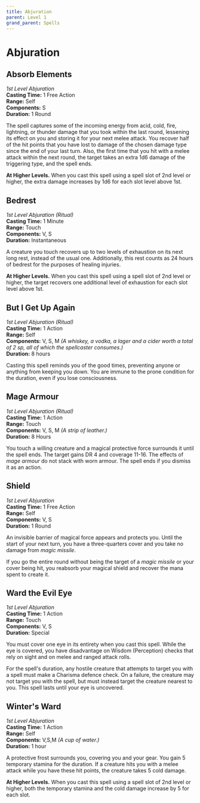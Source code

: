```yaml
---
title: Abjuration
parent: Level 1
grand_parent: Spells
---
```


# Abjuration

## Absorb Elements
*1st Level Abjuration*<br>
**Casting Time:** 1 Free Action<br>
**Range:** Self<br>
**Components:** S<br>
**Duration:** 1 Round

The spell captures some of the incoming energy from acid, cold, fire, lightning, or thunder damage that you took within the last round, lessening its effect on you and storing it for your next melee attack. You recover half of the hit points that you have lost to damage of the chosen damage type since the end of your last turn. Also, the first time that you hit with a melee attack within the next round, the target takes an extra 1d6 damage of the triggering type, and the spell ends.

**At Higher Levels.** When you cast this spell using a spell slot of 2nd level or higher, the extra damage increases by 1d6 for each slot level above 1st.

## Bedrest
*1st Level Abjuration (Ritual)*<br>
**Casting Time:** 1 Minute<br>
**Range:** Touch<br>
**Components:** V, S<br>
**Duration:** Instantaneous

A creature you touch recovers up to two levels of exhaustion on its next long rest, instead of the usual one. Additionally, this rest counts as 24 hours of bedrest for the purposes of healing injuries.

**At Higher Levels.** When you cast this spell using a spell slot of 2nd level or higher, the target recovers one additional level of exhaustion for each slot level above 1st.

## But I Get Up Again
*1st Level Abjuration (Ritual)*<br>
**Casting Time:** 1 Action<br>
**Range:** Self<br>
**Components:** V, S, M *(A whiskey, a vodka, a lager and a cider worth a total of 2 sp, all of which the spellcaster consumes.)*<br>
**Duration:** 8 hours

Casting this spell reminds you of the good times, preventing anyone or anything from keeping you down. You are immune to the prone condition for the duration, even if you lose consciousness.

## Mage Armour
*1st Level Abjuration (Ritual)*<br>
**Casting Time:** 1 Action<br>
**Range:** Touch<br>
**Components:** V, S, M *(A strip of leather.)*<br>
**Duration:** 8 Hours

You touch a willing creature and a magical protective force surrounds it until the spell ends. The target gains DR 4 and coverage 11-16. The effects of *mage armour* do not stack with worn armour. The spell ends if you dismiss it as an action.

## Shield
*1st Level Abjuration*<br>
**Casting Time:** 1 Free Action<br>
**Range:** Self<br>
**Components:** V, S<br>
**Duration:** 1 Round

An invisible barrier of magical force appears and protects you. Until the start of your next turn, you have a three-quarters cover and you take no damage from *magic missile*.

If you go the entire round without being the target of a *magic missile* or your cover being hit, you reabsorb your magical shield and recover the mana spent to create it.

## Ward the Evil Eye
*1st Level Abjuration*<br>
**Casting Time:** 1 Action<br>
**Range:** Touch<br>
**Components:** V, S<br>
**Duration:** Special

You must cover one eye in its entirety when you cast this spell. While the eye is covered, you have disadvantage on Wisdom (Perception) checks that rely on sight and on melee and ranged attack rolls.

For the spell's duration, any hostile creature that attempts to target you with a spell must make a Charisma defence check. On a failure, the creature may not target you with the spell, but must instead target the creature nearest to you. This spell lasts until your eye is uncovered.

## Winter's Ward
*1st Level Abjuration*<br>
**Casting Time:** 1 Action<br>
**Range:** Self<br>
**Components:** V,S,M *(A cup of water.)*<br>
**Duration:** 1 hour
 
A protective frost surrounds you, covering you and your gear. You gain 5 temporary stamina for the duration. If a creature hits you with a melee attack while you have these hit points, the creature takes 5 cold damage.
 
**At Higher Levels.** When you cast this spell using a spell slot of 2nd level or higher, both the temporary stamina and the cold damage increase by 5 for each slot.
